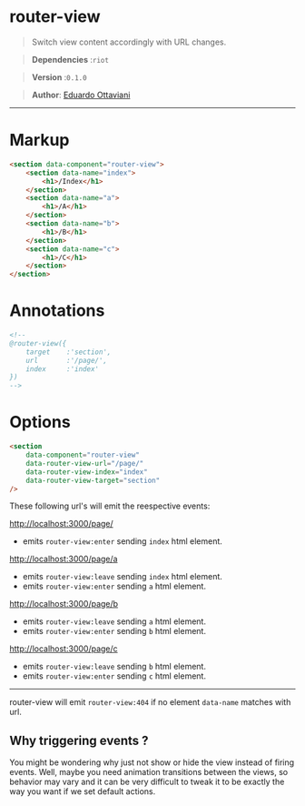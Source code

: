 # router-view

> Switch view content accordingly with URL changes.

>**Dependencies** :`riot`

>**Version** :`0.1.0`

>**Author**: [Eduardo Ottaviani](//github.com/Javiani)

---

# Markup

```html
<section data-component="router-view">
    <section data-name="index">
        <h1>/Index</h1>
    </section>
    <section data-name="a">
        <h1>/A</h1>
    </section>
    <section data-name="b">
        <h1>/B</h1>
    </section>
    <section data-name="c">
        <h1>/C</h1>
    </section>
</section>
```

# Annotations
```html
<!--
@router-view({
    target    :'section',
    url       :'/page/',
    index     :'index'
})
-->
```

# Options
```html
<section
	data-component="router-view"
	data-router-view-url="/page/"
	data-router-view-index="index"
	data-router-view-target="section"
/>
```

These following url's will emit the reespective events:

[http://localhost:3000/page/](#)
- emits `router-view:enter` sending `index` html element.

[http://localhost:3000/page/a](#)
- emits `router-view:leave` sending `index` html element.
- emits `router-view:enter` sending `a` html element.

[http://localhost:3000/page/b](#)
- emits `router-view:leave` sending `a` html element.
- emits `router-view:enter` sending `b` html element.

[http://localhost:3000/page/c](#)
- emits `router-view:leave` sending `b` html element.
- emits `router-view:enter` sending `c` html element.

---

router-view will emit `router-view:404` if no element `data-name` matches with url.

## Why triggering events ?

You might be wondering why just not show or hide the view instead of firing events. Well, maybe you need animation transitions between the views, so behavior may vary and it can be very difficult to tweak it to be exactly the way you want if we set default actions.
